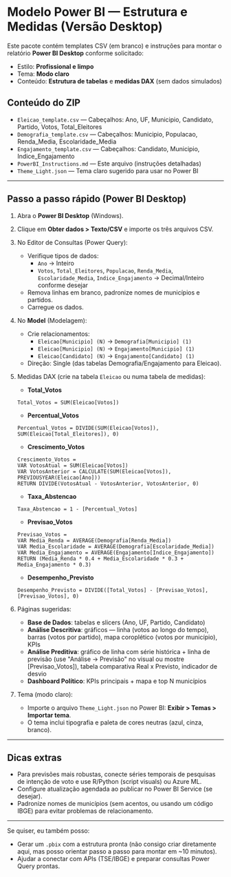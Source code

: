 # Modelo Power BI — Estrutura e Medidas (Versão Desktop)

Este pacote contém templates CSV (em branco) e instruções para montar o relatório **Power BI Desktop** conforme solicitado:
- Estilo: **Profissional e limpo**
- Tema: **Modo claro**
- Conteúdo: **Estrutura de tabelas** e **medidas DAX** (sem dados simulados)

## Conteúdo do ZIP
- `Eleicao_template.csv` — Cabeçalhos: Ano, UF, Municipio, Candidato, Partido, Votos, Total_Eleitores
- `Demografia_template.csv` — Cabeçalhos: Municipio, Populacao, Renda_Media, Escolaridade_Media
- `Engajamento_template.csv` — Cabeçalhos: Candidato, Municipio, Indice_Engajamento
- `PowerBI_Instructions.md` — Este arquivo (instruções detalhadas)
- `Theme_Light.json` — Tema claro sugerido para usar no Power BI

---

## Passo a passo rápido (Power BI Desktop)

1. Abra o **Power BI Desktop** (Windows).
2. Clique em **Obter dados > Texto/CSV** e importe os três arquivos CSV.
3. No Editor de Consultas (Power Query):
   - Verifique tipos de dados:
     - `Ano` → Inteiro
     - `Votos`, `Total_Eleitores`, `Populacao`, `Renda_Media`, `Escolaridade_Media`, `Indice_Engajamento` → Decimal/Inteiro conforme desejar
   - Remova linhas em branco, padronize nomes de municípios e partidos.
   - Carregue os dados.

4. No **Model** (Modelagem):
   - Crie relacionamentos:
     - `Eleicao[Municipio] (N)` → `Demografia[Municipio] (1)`
     - `Eleicao[Municipio] (N)` → `Engajamento[Municipio] (1)`
     - `Eleicao[Candidato] (N)` → `Engajamento[Candidato] (1)`
   - Direção: Single (das tabelas Demografia/Engajamento para Eleicao).

5. Medidas DAX (crie na tabela `Eleicao` ou numa tabela de medidas):
   - **Total_Votos**
   ```DAX
   Total_Votos = SUM(Eleicao[Votos])
   ```
   - **Percentual_Votos**
   ```DAX
   Percentual_Votos = DIVIDE(SUM(Eleicao[Votos]), SUM(Eleicao[Total_Eleitores]), 0)
   ```
   - **Crescimento_Votos**
   ```DAX
   Crescimento_Votos = 
   VAR VotosAtual = SUM(Eleicao[Votos])
   VAR VotosAnterior = CALCULATE(SUM(Eleicao[Votos]), PREVIOUSYEAR(Eleicao[Ano]))
   RETURN DIVIDE(VotosAtual - VotosAnterior, VotosAnterior, 0)
   ```
   - **Taxa_Abstencao**
   ```DAX
   Taxa_Abstencao = 1 - [Percentual_Votos]
   ```
   - **Previsao_Votos**
   ```DAX
   Previsao_Votos = 
   VAR Media_Renda = AVERAGE(Demografia[Renda_Media])
   VAR Media_Escolaridade = AVERAGE(Demografia[Escolaridade_Media])
   VAR Media_Engajamento = AVERAGE(Engajamento[Indice_Engajamento])
   RETURN (Media_Renda * 0.4 + Media_Escolaridade * 0.3 + Media_Engajamento * 0.3)
   ```
   - **Desempenho_Previsto**
   ```DAX
   Desempenho_Previsto = DIVIDE([Total_Votos] - [Previsao_Votos], [Previsao_Votos], 0)
   ```

6. Páginas sugeridas:
   - **Base de Dados**: tabelas e slicers (Ano, UF, Partido, Candidato)
   - **Análise Descritiva**: gráficos — linha (votos ao longo do tempo), barras (votos por partido), mapa coroplético (votos por município), KPIs
   - **Análise Preditiva**: gráfico de linha com série histórica + linha de previsão (use "Análise → Previsão" no visual ou mostre [Previsao_Votos]), tabela comparativa Real x Previsto, indicador de desvio
   - **Dashboard Político**: KPIs principais + mapa e top N municípios

7. Tema (modo claro):
   - Importe o arquivo `Theme_Light.json` no Power BI: **Exibir > Temas > Importar tema**.
   - O tema inclui tipografia e paleta de cores neutras (azul, cinza, branco).

---

## Dicas extras
- Para previsões mais robustas, conecte séries temporais de pesquisas de intenção de voto e use R/Python (script visuals) ou Azure ML.
- Configure atualização agendada ao publicar no Power BI Service (se desejar).
- Padronize nomes de municípios (sem acentos, ou usando um código IBGE) para evitar problemas de relacionamento.

---

Se quiser, eu também posso:
- Gerar um `.pbix` com a estrutura pronta (não consigo criar diretamente aqui, mas posso orientar passo a passo para montar em ~10 minutos).
- Ajudar a conectar com APIs (TSE/IBGE) e preparar consultas Power Query prontas.

